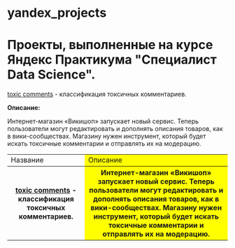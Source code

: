 # yandex_projects
<h1>Проекты, выполненные на курсе Яндекс Практикума "Специалист Data Science".</h1>
<p><a href='toxic_comm.ipynb'>toxic comments</a> - классификация токсичных комментариев.</p>
<p><b>Описание:</b>
 <br><p>Интернет-магазин «Викишоп» запускает новый сервис. Теперь пользователи могут редактировать и дополнять описания товаров, как в вики-сообществах. Магазину нужен инструмент, который будет искать токсичные комментарии и отправлять их на модерацию.</p>
</p>
<table>
  <tr>
    <td>Название</td>
    <td style="background-color: yellow">Описание</td>
  </tr>
  <tr>
    <th><a href='toxic_comm.ipynb'>toxic comments</a> - классификация токсичных комментариев.</th>
    <th style="background-color: yellow">Интернет-магазин «Викишоп» запускает новый сервис. Теперь пользователи могут редактировать и дополнять описания товаров, как в вики-сообществах. Магазину нужен инструмент, который будет искать токсичные комментарии и отправлять их на модерацию.</th>
  </tr>
</table>
